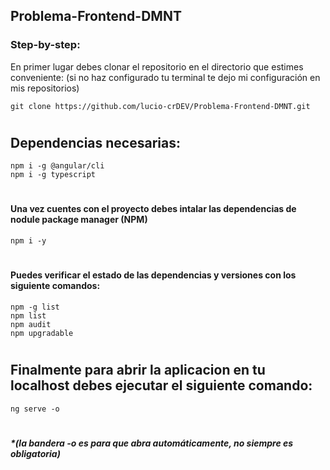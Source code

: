 ## Problema-Frontend-DMNT

### Step-by-step: 
En primer lugar debes clonar el repositorio en el directorio que estimes conveniente: (si no haz configurado tu terminal te dejo mi configuración en mis repositorios)

    git clone https://github.com/lucio-crDEV/Problema-Frontend-DMNT.git
#
## Dependencias necesarias: 
    npm i -g @angular/cli
    npm i -g typescript
#
#### Una vez cuentes con el proyecto debes intalar las dependencias de nodule package manager (NPM)
    npm i -y
#
#### Puedes verificar el estado de las dependencias y versiones con los siguiente comandos:
    npm -g list
    npm list
    npm audit
    npm upgradable
#
## Finalmente para abrir la aplicacion en tu localhost debes ejecutar el siguiente comando: 
    ng serve -o
#
##### *(la bandera -o es para que abra automáticamente, no siempre es obligatoria)
